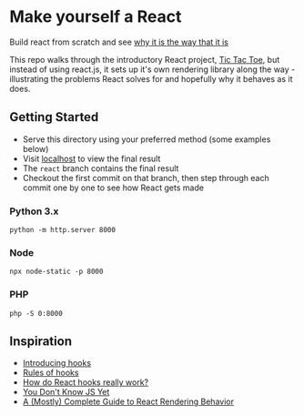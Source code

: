 # Make yourself a React

Build react from scratch and see [why it is the way that it is](https://www.youtube.com/watch?v=QXe1PkslirY)

This repo walks through the introductory React project, [Tic Tac Toe](https://reactjs.org/tutorial/tutorial.html), but instead of using react.js, it sets up it's own rendering library along the way - illustrating the problems React solves for and hopefully why it behaves as it does.

## Getting Started

- Serve this directory using your preferred method (some examples below)
- Visit [localhost](http://localhost:8000) to view the final result
- The `react` branch contains the final result
- Checkout the first commit on that branch, then step through each commit one by one to see how React gets made

### Python 3.x

```shell
python -m http.server 8000
```

### Node

```shell
npx node-static -p 8000
```

### PHP

```shell
php -S 0:8000
```

## Inspiration

- [Introducing hooks](https://reactjs.org/docs/hooks-intro.html)
- [Rules of hooks](https://reactjs.org/docs/hooks-rules.html)
- [How do React hooks really work?](https://www.netlify.com/blog/2019/03/11/deep-dive-how-do-react-hooks-really-work/)
- [You Don't Know JS Yet](https://github.com/getify/You-Dont-Know-JS)
- [A (Mostly) Complete Guide to React Rendering Behavior](https://blog.isquaredsoftware.com/2020/05/blogged-answers-a-mostly-complete-guide-to-react-rendering-behavior/)
